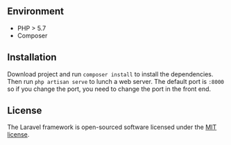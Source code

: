 ## Environment
- PHP > 5.7
- Composer

## Installation
Download project and run `composer install` to install the dependencies. Then run `php artisan serve` to lunch a web server.
The default port is `:8000` so if you change the port, you need to change the port in the front end.

## License

The Laravel framework is open-sourced software licensed under the [MIT license](https://opensource.org/licenses/MIT).
